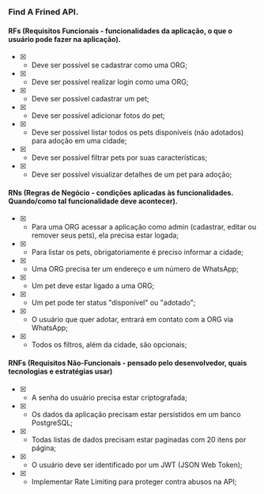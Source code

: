 ### Find A Frined API.

#### RFs (Requisitos Funcionais - funcionalidades da aplicação, o que o usuário pode fazer na aplicação).

- [X] - Deve ser possível se cadastrar como uma ORG;

- [X] - Deve ser possível realizar login como uma ORG;

- [X] - Deve ser possível cadastrar um pet;

- [X] - Deve ser possí­vel adicionar fotos do pet;

- [X] - Deve ser possível listar todos os pets disponíveis (não adotados) para adoção em uma cidade;

- [X] - Deve ser possível filtrar pets por suas características;

- [X] - Deve ser possível visualizar detalhes de um pet para adoção;



#### RNs (Regras de Negócio - condições aplicadas às funcionalidades. Quando/como tal funcionalidade deve acontecer).

- [X] - Para uma ORG acessar a aplicação como admin (cadastrar, editar ou remover seus pets), ela precisa estar logada;

- [X] - Para listar os pets, obrigatoriamente é preciso informar a cidade;

- [X] - Uma ORG precisa ter um endereço e um número de WhatsApp;

- [X] - Um pet deve estar ligado a uma ORG;

- [X] - Um pet pode ter status "disponível" ou "adotado";

- [X] - O usuário que quer adotar, entrará em contato com a ORG via WhatsApp;

- [X] - Todos os filtros, além da cidade, são opcionais;

  
#### RNFs (Requisitos Não-Funcionais - pensado pelo desenvolvedor, quais tecnologias e estratégias usar)

- [X] - A senha do usuário precisa estar criptografada;

- [X] - Os dados da aplicação precisam estar persistidos em um banco PostgreSQL;

- [X] - Todas listas de dados precisam estar paginadas com 20 itens por página;

- [X] - O usuário deve ser identificado por um JWT (JSON Web Token);

- [X] - Implementar Rate Limiting para proteger contra abusos na API;